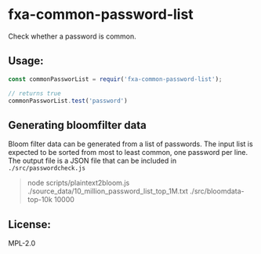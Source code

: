 # fxa-common-password-list

Check whether a password is common.

## Usage:
```js
const commonPassworList = requir('fxa-common-password-list');

// returns true
commonPassworList.test('password')
```

## Generating bloomfilter data
Bloom filter data can be generated from a list
of passwords. The input list is expected to be
sorted from most to least common, one password
per line. The output file is a JSON file
that can be included in `./src/passwordcheck.js`

> node scripts/plaintext2bloom.js ./source_data/10_million_password_list_top_1M.txt ./src/bloomdata-top-10k 10000

## License:
MPL-2.0


